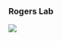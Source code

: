 ### Rogers Lab

![](http://f.cl.ly/items/180b2k33392b3a1V473e/Screen%20Shot%202013-08-20%20at%2011.48.43%20AM.png)
